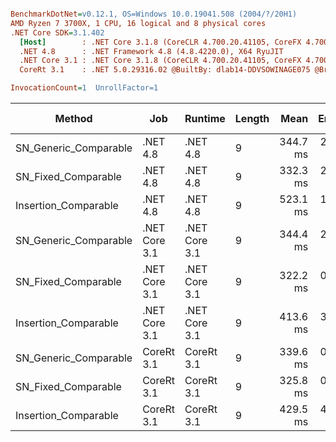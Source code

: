 ``` ini

BenchmarkDotNet=v0.12.1, OS=Windows 10.0.19041.508 (2004/?/20H1)
AMD Ryzen 7 3700X, 1 CPU, 16 logical and 8 physical cores
.NET Core SDK=3.1.402
  [Host]        : .NET Core 3.1.8 (CoreCLR 4.700.20.41105, CoreFX 4.700.20.41903), X64 RyuJIT
  .NET 4.8      : .NET Framework 4.8 (4.8.4220.0), X64 RyuJIT
  .NET Core 3.1 : .NET Core 3.1.8 (CoreCLR 4.700.20.41105, CoreFX 4.700.20.41903), X64 RyuJIT
  CoreRt 3.1    : .NET 5.0.29316.02 @BuiltBy: dlab14-DDVSOWINAGE075 @Branch: master @Commit: 40be8b7e2598b2ccb827fd90cd30c0e2d4496941, X64 AOT

InvocationCount=1  UnrollFactor=1  

```
|                Method |           Job |       Runtime | Length |     Mean |   Error |  StdDev | Gen 0 | Gen 1 | Gen 2 | Allocated |
|---------------------- |-------------- |-------------- |------- |---------:|--------:|--------:|------:|------:|------:|----------:|
| SN_Generic_Comparable |      .NET 4.8 |      .NET 4.8 |      9 | 344.7 ms | 2.35 ms | 2.19 ms |     - |     - |     - |         - |
|   SN_Fixed_Comparable |      .NET 4.8 |      .NET 4.8 |      9 | 332.3 ms | 2.01 ms | 1.88 ms |     - |     - |     - |         - |
|  Insertion_Comparable |      .NET 4.8 |      .NET 4.8 |      9 | 523.1 ms | 1.24 ms | 1.16 ms |     - |     - |     - |         - |
| SN_Generic_Comparable | .NET Core 3.1 | .NET Core 3.1 |      9 | 344.4 ms | 2.25 ms | 2.11 ms |     - |     - |     - |    1336 B |
|   SN_Fixed_Comparable | .NET Core 3.1 | .NET Core 3.1 |      9 | 322.2 ms | 0.69 ms | 0.64 ms |     - |     - |     - |    1336 B |
|  Insertion_Comparable | .NET Core 3.1 | .NET Core 3.1 |      9 | 413.6 ms | 3.82 ms | 3.39 ms |     - |     - |     - |     616 B |
| SN_Generic_Comparable |    CoreRt 3.1 |    CoreRt 3.1 |      9 | 339.6 ms | 0.64 ms | 0.60 ms |     - |     - |     - |         - |
|   SN_Fixed_Comparable |    CoreRt 3.1 |    CoreRt 3.1 |      9 | 325.8 ms | 0.84 ms | 0.79 ms |     - |     - |     - |         - |
|  Insertion_Comparable |    CoreRt 3.1 |    CoreRt 3.1 |      9 | 429.5 ms | 4.14 ms | 3.87 ms |     - |     - |     - |         - |
